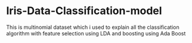 # Iris-Data-Classification-model
This is multinomial dataset  which i used to explain all the classification algorithm with feature selection using LDA and boosting using Ada Boost
